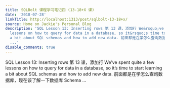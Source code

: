 ```yaml
---
title: SQLBolt 课程学习笔记四 (13-18+X 课)
date: '2018-07-28'
linkTitle: http://localhost:1313/post/sqlbolt-13-18+x/
source: Home on Jackie's Personal Blog
description: 'SQL Lesson 13: Inserting rows 第 13 课，添加行 We&rsquo;ve spent quite a few
  lessons on how to query for data in a database, so it&rsquo;s time to start learning
  a bit about SQL schemas and how to add new data. 前面都是在学怎么查询数据库，现在该了解一下数据库 Schema
  ...'
disable_comments: true
---
```

SQL Lesson 13: Inserting rows 第 13 课，添加行 We&rsquo;ve spent quite a few lessons on how to query for data in a database, so it&rsquo;s time to start learning a bit about SQL schemas and how to add new data. 前面都是在学怎么查询数据库，现在该了解一下数据库 Schema ...